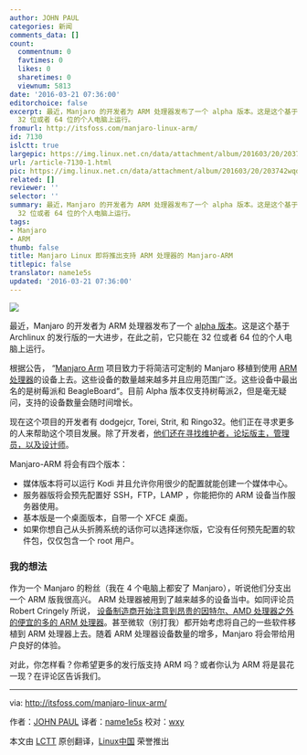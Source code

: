 ```yaml
---
author: JOHN PAUL
categories: 新闻
comments_data: []
count:
  commentnum: 0
  favtimes: 0
  likes: 0
  sharetimes: 0
  viewnum: 5813
date: '2016-03-21 07:36:00'
editorchoice: false
excerpt: 最近，Manjaro 的开发者为 ARM 处理器发布了一个 alpha 版本。这是这个基于 Archlinux 的发行版的一大进步，在此之前，它只能在
  32 位或者 64 位的个人电脑上运行。
fromurl: http://itsfoss.com/manjaro-linux-arm/
id: 7130
islctt: true
largepic: https://img.linux.net.cn/data/attachment/album/201603/20/203742wqdc3afe9dlh30lg.jpg
url: /article-7130-1.html
pic: https://img.linux.net.cn/data/attachment/album/201603/20/203742wqdc3afe9dlh30lg.jpg.thumb.jpg
related: []
reviewer: ''
selector: ''
summary: 最近，Manjaro 的开发者为 ARM 处理器发布了一个 alpha 版本。这是这个基于 Archlinux 的发行版的一大进步，在此之前，它只能在
  32 位或者 64 位的个人电脑上运行。
tags:
- Manjaro
- ARM
thumb: false
title: Manjaro Linux 即将推出支持 ARM 处理器的 Manjaro-ARM
titlepic: false
translator: name1e5s
updated: '2016-03-21 07:36:00'
---
```


![](/data/attachment/album/201603/20/203742wqdc3afe9dlh30lg.jpg)


最近，Manjaro 的开发者为 ARM 处理器发布了一个 [alpha 版本](https://manjaro.github.io/Manjaro-ARM-launched/)。这是这个基于 Archlinux 的发行版的一大进步，在此之前，它只能在 32 位或者 64 位的个人电脑上运行。


根据公告， “[Manjaro Arm](http://manjaro-arm.org/) 项目致力于将简洁可定制的 Manjaro 移植到使用 [ARM 处理器](https://www.arm.com/)的设备上去。这些设备的数量越来越多并且应用范围广泛。这些设备中最出名的是树莓派和 BeagleBoard“。目前 Alpha 版本仅支持树莓派2，但是毫无疑问，支持的设备数量会随时间增长。


现在这个项目的开发者有 dodgejcr, Torei, Strit, 和 Ringo32。他们正在寻求更多的人来帮助这个项目发展。除了开发者，[他们还在寻找维护者，论坛版主，管理员，以及设计师](http://manjaro-arm.org/forums/website/looking-for-contributors/?PHPSESSID=876d5c11400e9c25eb727e9965300a9a)。


Manjaro-ARM 将会有四个版本：


* 媒体版本将可以运行 Kodi 并且允许你用很少的配置就能创建一个媒体中心。
* 服务器版将会预先配置好 SSH，FTP，LAMP ，你能把你的 ARM 设备当作服务器使用。
* 基本版是一个桌面版本，自带一个 XFCE 桌面。
* 如果你想自己从头折腾系统的话你可以选择迷你版，它没有任何预先配置的软件包，仅仅包含一个 root 用户。


### 我的想法


作为一个 Manjaro 的粉丝（我在 4 个电脑上都安了 Manjaro），听说他们分支出一个 ARM 版我很高兴。 ARM 处理器被用到了越来越多的设备当中。如同评论员 Robert Cringely 所说， [设备制造商开始注意到昂贵的因特尔、AMD 处理器之外的便宜的多的 ARM 处理器](http://www.cringely.com/2016/01/21/prediction-8-intel-starts-to-become-irrelevent/)。甚至微软（别打我）都开始考虑将自己的一些软件移植到 ARM 处理器上去。随着 ARM 处理器设备数量的增多，Manjaro 将会带给用户良好的体验。


对此，你怎样看？你希望更多的发行版支持 ARM 吗？或者你认为 ARM 将是昙花一现？在评论区告诉我们。




---


via: <http://itsfoss.com/manjaro-linux-arm/>


作者：[JOHN PAUL](http://itsfoss.com/author/john/) 译者：[name1e5s](https://github.com/name1e5s) 校对：[wxy](https://github.com/wxy)


本文由 [LCTT](https://github.com/LCTT/TranslateProject) 原创翻译，[Linux中国](https://linux.cn/) 荣誉推出